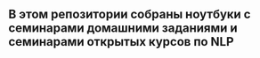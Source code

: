 ## В этом репозитории собраны ноутбуки с семинарами домашними заданиями и семинарами открытых курсов по NLP
